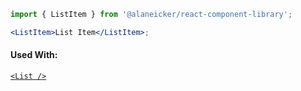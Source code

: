 ```jsx
import { ListItem } from '@alaneicker/react-component-library';

<ListItem>List Item</ListItem>;
```

#### Used With:

[`<List />`](/#/Data%20Display/List)
